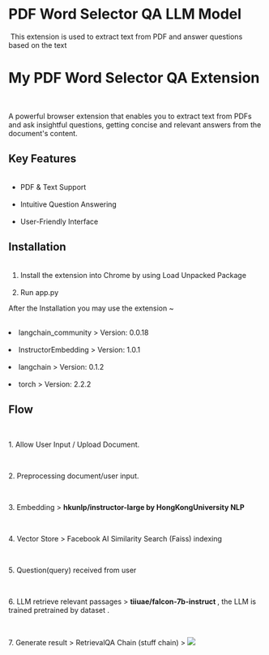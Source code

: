 # PDF Word Selector QA LLM Model
 This extension is used to extract text from PDF and answer questions based on the text
<h1>My PDF Word Selector QA Extension</h1> 
<p>A powerful browser extension that enables you to extract text from PDFs and ask insightful questions, getting concise and relevant answers from the document's content.</p>

<h2>Key Features</h2>
<ul>
  <li>PDF & Text Support</li>
  <li>Intuitive Question Answering</li>
  <li>User-Friendly Interface</li>
</ul>

<h2>Installation</h2>
<ol>
  <li>Install the extension into Chrome by using Load Unpacked Package</li>
  <li>Run app.py</li>
</ol>
<p> After the Installation you may use the extension ~ </p>

<oi>
  <li>langchain_community > Version: 0.0.18</li>
  <li>InstructorEmbedding > Version: 1.0.1</li>
  <li>langchain > Version: 0.1.2</li>
  <li>torch > Version: 2.2.2</li>
</ol>

<h2>Flow</h2>
<div>
  <p>1. Allow User Input / Upload Document.</p>
  <p>2. Preprocessing document/user input.</p>
  <p>3. Embedding > <b>hkunlp/instructor-large by HongKongUniversity NLP<link rel="stylesheet" href="https://huggingface.co/hkunlp/instructor-large"></b></p>
  <p>4. Vector Store > Facebook AI Similarity Search (Faiss) indexing <b><link rel="stylesheet" href="https://engineering.fb.com/2017/03/29/data-infrastructure/faiss-a-library-for-efficient-similarity-search/"></b></p>
  <p>5. Question(query) received from user </p>
  <p>6. LLM retrieve relevant passages > <b>tiiuae/falcon-7b-instruct <link rel="stylesheet" href="https://huggingface.co/tiiuae/falcon-7b-instruct"></b>, the LLM is trained pretrained by dataset <b><link rel="stylesheet" href="https://huggingface.co/datasets/tiiuae/falcon-refinedweb"></b>.</p>
  <p>7. Generate result > RetrievalQA Chain (stuff chain) > <b><link rel="stylesheet" href="https://docs.smith.langchain.com/old/cookbook/hub-examples/retrieval-qa-chain"></b><img src="https://miro.medium.com/v2/resize:fit:1400/0*UmXjah3cpYNFxJYE.png"></p>
</div>
